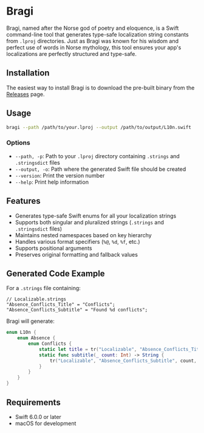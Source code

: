 # Bragi

Bragi, named after the Norse god of poetry and eloquence, is a Swift command-line tool that generates type-safe localization string constants from `.lproj` directories. Just as Bragi was known for his wisdom and perfect use of words in Norse mythology, this tool ensures your app's localizations are perfectly structured and type-safe.

## Installation

The easiest way to install Bragi is to download the pre-built binary from the [Releases](https://github.com/YOUR_REPOSITORY/bragi/releases) page.

## Usage

```bash
bragi --path /path/to/your.lproj --output /path/to/output/L10n.swift
```

### Options

- `--path, -p`: Path to your `.lproj` directory containing `.strings` and `.stringsdict` files
- `--output, -o`: Path where the generated Swift file should be created
- `--version`: Print the version number
- `--help`: Print help information

## Features

- Generates type-safe Swift enums for all your localization strings
- Supports both singular and pluralized strings (`.strings` and `.stringsdict` files)
- Maintains nested namespaces based on key hierarchy
- Handles various format specifiers (`%@`, `%d`, `%f`, etc.)
- Supports positional arguments
- Preserves original formatting and fallback values

## Generated Code Example

For a `.strings` file containing:

```
// Localizable.strings
"Absence_Conflicts_Title" = "Conflicts";
"Absence_Conflicts_Subtitle" = "Found %d conflicts";
```

Bragi will generate:

```swift
enum L10n {
    enum Absence {
        enum Conflicts {
            static let title = tr("Localizable", "Absence_Conflicts_Title", fallback: "Conflicts")
            static func subtitle(_ count: Int) -> String {
                tr("Localizable", "Absence_Conflicts_Subtitle", count, fallback: "Found %d conflicts")
            }
        }
    }
}
```

## Requirements

- Swift 6.0.0 or later
- macOS for development
